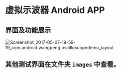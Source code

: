 # 虚拟示波器 Android APP

## 界面及功能展示

![Screenshot_2017-05-07-19-59-19_com.android.wangpeng.oscilloscopedemo_layout](https://github.com/WangPengGuy/OscilloscopeDemo/blob/master/images/introducation_of_APPlayout.png?raw=true)

## 其他测试界面在文件夹 `images` 中查看。
